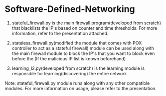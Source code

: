 # Software-Defined-Networking


1) stateful_firewall.py is the main firewall program(developed from scratch) that blacklists the IP's based on counter and time thresholds. For more information, refer to the presentation attached.

2) stateless_firewall.py(modified the module that comes with POX controller to act as a stateful firewall) module can be used along with the main firewall module to block the IP's that you want to block even before the (If the malicious IP list is known beforehand)

3) learning_l2.py(developed from scratch) is the learning module is responsible for learning(discovering) the entire network

Note: stateful_firewall.py module runs along with any other compatible modules.
For more information on usage, please refer to the presentation.
